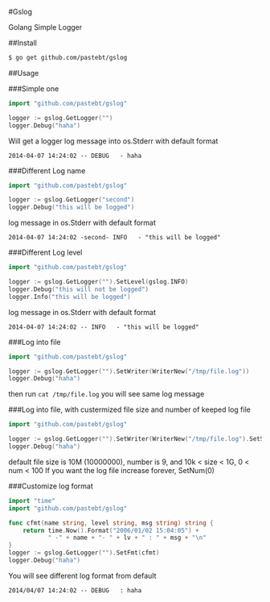 #Gslog

Golang Simple Logger

##Install

```bash
$ go get github.com/pastebt/gslog
```

##Usage

###Simple one

```go
import "github.com/pastebt/gslog"

logger := gslog.GetLogger("")
logger.Debug("haha")
```
Will get a logger log message into os.Stderr with default format
```
2014-04-07 14:24:02 -- DEBUG   - haha
```

###Different Log name
```go
import "github.com/pastebt/gslog"

logger := gslog.GetLogger("second")
logger.Debug("this will be logged")
```
log message in os.Stderr with default format
```
2014-04-07 14:24:02 -second- INFO   - "this will be logged"
```

###Different Log level
```go
import "github.com/pastebt/gslog"

logger := gslog.GetLogger("").SetLevel(gslog.INFO)
logger.Debug("this will not be logged")
logger.Info("this will be logged")
```
log message in os.Stderr with default format
```
2014-04-07 14:24:02 -- INFO   - "this will be logged"
```

###Log into file
```go
import "github.com/pastebt/gslog"

logger := gslog.GetLogger("").SetWriter(WriterNew("/tmp/file.log"))
logger.Debug("haha")
```
then run ```cat /tmp/file.log``` you will see same log message

###Log into file, with custermized file size and number of keeped log file
```go
import "github.com/pastebt/gslog"

logger := gslog.GetLogger("").SetWriter(WriterNew("/tmp/file.log").SetSize(1000000).SetNum(5))
logger.Debug("haha")
```
default file size is 10M (10000000), number is 9, and 10k < size < 1G, 0 < num < 100
If you want the log file increase forever, SetNum(0)

###Customize log format
```go
import "time"
import "github.com/pastebt/gslog"

func cfmt(name string, level string, msg string) string {
    return time.Now().Format("2006/01/02 15:04:05") +
           " -" + name + "- " + lv + " : " + msg + "\n"
}
logger := gslog.GetLogger("").SetFmt(cfmt)
logger.Debug("haha")
```
You will see different log format from default
```
2014/04/07 14:24:02 -- DEBUG   : haha
```

